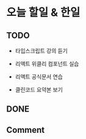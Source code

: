 # 오늘 할일 & 한일

## TODO

- 타입스크립트 강의 듣기

- 리액트 위클리 컴포넌트 실습

- 리액트 공식문서 연습

- 클린코드 요약본 보기

## DONE



## Comment
